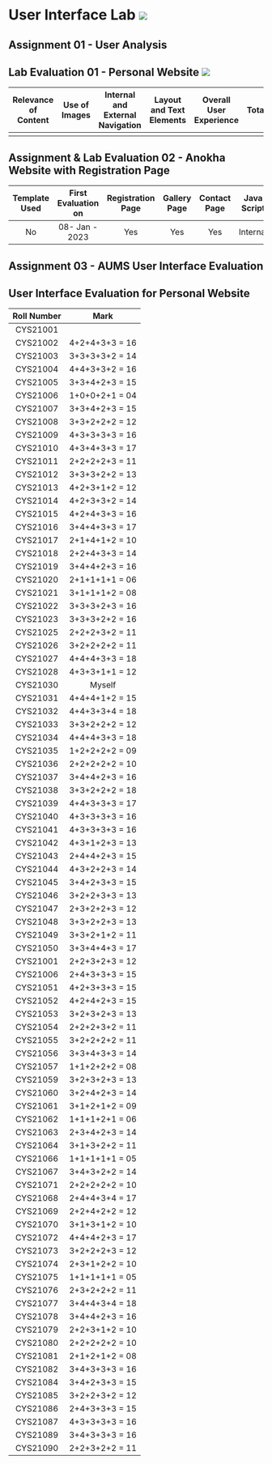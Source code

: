# User Interface Lab ![](https://img.shields.io/badge/-Live-brightgreen)

## Assignment 01 - User Analysis 


## Lab Evaluation 01 - Personal Website ![](https://img.shields.io/badge/-Completed-brightgreen)

| Relevance of Content | Use of Images | Internal and External Navigation | Layout and Text Elements | Overall User Experience | Total | 
|:--------------------:|:-------------:|:--------------------------------:|:------------------------:|:-----------------------:|:-----:|
|                    |       |                   |                      |                  |     |

## Assignment & Lab Evaluation 02 - Anokha Website with Registration Page 

| Template Used | First Evaluation on |  Registration Page | Gallery Page | Contact Page | Java Script | Style Guide | Best Practices | 
|:-------------:|:-------------------:|:------------------:|:------------:|:------------:|:-----------:|:-----------:|:--------------:|
|    No         |   08- Jan - 2023    |       Yes          |      Yes     |     Yes      |   Internal  |     No      |     No         |

## Assignment 03 - AUMS User Interface Evaluation


## User Interface Evaluation for Personal Website

 |  Roll Number |     Mark       | 
 |:------------:|:--------------:| 
 |   CYS21001   |                | 
 |   CYS21002   | 4+2+4+3+3 = 16 | 
 |   CYS21003   | 3+3+3+3+2 = 14 | 
 |   CYS21004   | 4+4+3+3+2 = 16 | 
 |   CYS21005   | 3+3+4+2+3 = 15 | 
 |   CYS21006   | 1+0+0+2+1 = 04 | 
 |   CYS21007   | 3+3+4+2+3 = 15 | 
 |   CYS21008   | 3+3+2+2+2 = 12 | 
 |   CYS21009   | 4+3+3+3+3 = 16 | 
 |   CYS21010   | 4+3+4+3+3 = 17 | 
 |   CYS21011   | 2+2+2+2+3 = 11 | 
 |   CYS21012   | 3+3+3+2+2 = 13 | 
 |   CYS21013   | 4+2+3+1+2 = 12 | 
 |   CYS21014   | 4+2+3+3+2 = 14 | 
 |   CYS21015   | 4+2+4+3+3 = 16 | 
 |   CYS21016   | 3+4+4+3+3 = 17 | 
 |   CYS21017   | 2+1+4+1+2 = 10 | 
 |   CYS21018   | 2+2+4+3+3 = 14 | 
 |   CYS21019   | 3+4+4+2+3 = 16 | 
 |   CYS21020   | 2+1+1+1+1 = 06 | 
 |   CYS21021   | 3+1+1+1+2 = 08 | 
 |   CYS21022   | 3+3+3+2+3 = 16 | 
 |   CYS21023   | 3+3+3+2+2 = 16 | 
 |   CYS21025   | 2+2+2+3+2 = 11 | 
 |   CYS21026   | 3+2+2+2+2 = 11 | 
 |   CYS21027   | 4+4+4+3+3 = 18 | 
 |   CYS21028   | 4+3+3+1+1 = 12 | 
 |   CYS21030   |      Myself    | 
 |   CYS21031   | 4+4+4+1+2 = 15 | 
 |   CYS21032   | 4+4+3+3+4 = 18 | 
 |   CYS21033   | 3+3+2+2+2 = 12 | 
 |   CYS21034   | 4+4+4+3+3 = 18 | 
 |   CYS21035   | 1+2+2+2+2 = 09 | 
 |   CYS21036   | 2+2+2+2+2 = 10 | 
 |   CYS21037   | 3+4+4+2+3 = 16 |  
 |   CYS21038   | 3+3+2+2+2 = 18 | 
 |   CYS21039   | 4+4+3+3+3 = 17 | 
 |   CYS21040   | 4+3+3+3+3 = 16 | 
 |   CYS21041   | 4+3+3+3+3 = 16 | 
 |   CYS21042   | 4+3+1+2+3 = 13 | 
 |   CYS21043   | 2+4+4+2+3 = 15 | 
 |   CYS21044   | 4+3+2+2+3 = 14 | 
 |   CYS21045   | 3+4+2+3+3 = 15 | 
 |   CYS21046   | 3+2+2+3+3 = 13 | 
 |   CYS21047   | 2+3+2+2+3 = 12 | 
 |   CYS21048   | 3+3+2+2+3 = 13 | 
 |   CYS21049   | 3+3+2+1+2 = 11 | 
 |   CYS21050   | 3+3+4+4+3 = 17 | 
 |   CYS21001   | 2+2+3+2+3 = 12 | 
 |   CYS21006   | 2+4+3+3+3 = 15 | 
 |   CYS21051   | 4+2+3+3+3 = 15 |   
 |   CYS21052   | 4+2+4+2+3 = 15 |  
 |   CYS21053   | 3+2+3+2+3 = 13 |  
 |   CYS21054   | 2+2+2+3+2 = 11 | 
 |   CYS21055   | 3+2+2+2+2 = 11 | 
 |   CYS21056   | 3+3+4+3+3 = 14 | 
 |   CYS21057   | 1+1+2+2+2 = 08 | 
 |   CYS21059   | 3+2+3+2+3 = 13 | 
 |   CYS21060   | 3+2+4+2+3 = 14 | 
 |   CYS21061   | 3+1+2+1+2 = 09 | 
 |   CYS21062   | 1+1+1+2+1 = 06 | 
 |   CYS21063   | 2+3+4+2+3 = 14 | 
 |   CYS21064   | 3+1+3+2+2 = 11 | 
 |   CYS21066   | 1+1+1+1+1 = 05 | 
 |   CYS21067   | 3+4+3+2+2 = 14 | 
 |   CYS21071   | 2+2+2+2+2 = 10 | 
 |   CYS21068   | 2+4+4+3+4 = 17 | 
 |   CYS21069   | 2+2+4+2+2 = 12 | 
 |   CYS21070   | 3+1+3+1+2 = 10 | 
 |   CYS21072   | 4+4+4+2+3 = 17 | 
 |   CYS21073   | 3+2+2+2+3 = 12 | 
 |   CYS21074   | 2+3+1+2+2 = 10 | 
 |   CYS21075   | 1+1+1+1+1 = 05 | 
 |   CYS21076   | 2+3+2+2+2 = 11 | 
 |   CYS21077   | 3+4+4+3+4 = 18 | 
 |   CYS21078   | 3+4+4+2+3 = 16 | 
 |   CYS21079   | 2+2+3+1+2 = 10 | 
 |   CYS21080   | 2+2+2+2+2 = 10 | 
 |   CYS21081   | 2+1+2+1+2 = 08 | 
 |   CYS21082   | 3+4+3+3+3 = 16 | 
 |   CYS21084   | 3+4+2+3+3 = 15 | 
 |   CYS21085   | 3+2+2+3+2 = 12 | 
 |   CYS21086   | 2+4+3+3+3 = 15 | 
 |   CYS21087   | 4+3+3+3+3 = 16 | 
 |   CYS21089   | 3+4+3+3+3 = 16 | 
 |   CYS21090   | 2+2+3+2+2 = 11 |   

